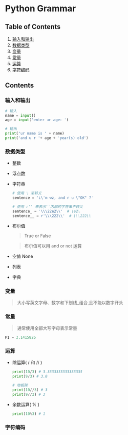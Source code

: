 # Python Grammar

## Table of Contents

1. [输入和输出](#input_print)
2. [数据类型](#data_type)
3. [变量](#variate)
4. [常量](#constant)
5. [运算](#operation)
6. [字符编码](#character_encoding)

## Contents

<a name="input_print">

### 输入和输出

```py
# 输入
name = input()
age = input('enter ur age: ')

# 输出
print('ur name is ' + name)
print('and u r '+ age + 'year(s) old')

```

<a name="data_type">

### 数据类型

- 整数

- 浮点数

- 字符串

  ```py
  # 使用 \ 来转义
  sentence = 'i\'m wz, and r u \"OK" ?'

  # 使用 r'' 来表示''内部的字符串不转义
  sentence_ = '\\\22e2\\'  # \e2\
  sentence__ = r'\\\222\\'  # \\\222\\
  ```

- 布尔值

  > True or False

  > 布尔值可以用 and or not 运算

- 空值 None

- 列表

- 字典

<a name="variate">

### 变量

> 大小写英文字母、数字和下划线\_组合,且不能以数字开头

<a name="constant">

### 常量

> 通常使用全部大写字母表示常量

```py
PI = 3.1415826
```

<a name="operation">

### 运算

- 除运算( / 和 // )

  ```py
  print(10/3) # 3.3333333333333335
  print(9/3) # 3.0

  # 地板除
  print(10//3) # 3
  print(9//3) # 3
  ```

- 余数运算( % )

  ```py
  print(10%3) # 1
  ```

  <a name="character_encoding">

### 字符编码
